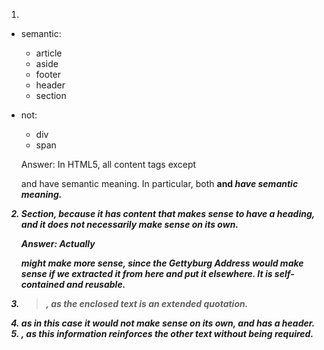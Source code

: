 
1.
- semantic:
  - article
  - aside
  - footer
  - header
  - section
- not:
  <!-- - b -->
  - div
  <!-- - h3 -->
  - span
  <!-- - strong -->

  Answer: In HTML5, all content tags except <div> and <span> have semantic
  meaning. In particular, both <b> and <i> have semantic meaning.

2. Section, because it has content that makes sense to have a heading, and it
   does not necessarily make sense on its own.

   Answer: Actually <article> might make more sense, since the Gettyburg Address
   would make sense if we extracted it from here and put it elsewhere. It is
   self-contained and reusable.

3. <blockquote>, as the enclosed text is an extended quotation.

4. <section> as in this case it would not make sense on its own, and has a
   header.

5. <aside>, as this information reinforces the other text without being
   required.

